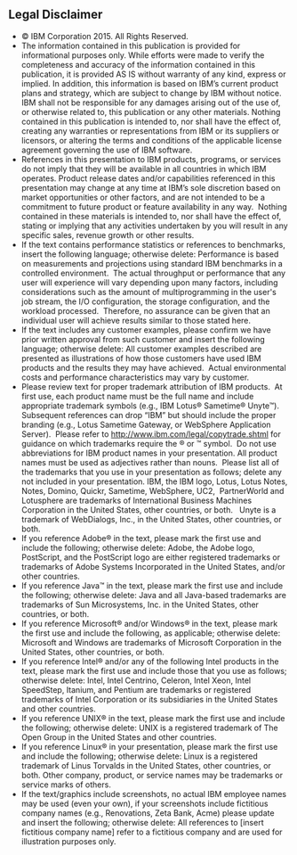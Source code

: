 ##  Legal Disclaimer

- © IBM Corporation 2015. All Rights Reserved.
- The information contained in this publication is provided for informational purposes only. While efforts were made to verify the completeness and accuracy of the information contained in this publication, it is provided AS IS without warranty of any kind, express or implied. In addition, this information is based on IBM’s current product plans and strategy, which are subject to change by IBM without notice. IBM shall not be responsible for any damages arising out of the use of, or otherwise related to, this publication or any other materials. Nothing contained in this publication is intended to, nor shall have the effect of, creating any warranties or representations from IBM or its suppliers or licensors, or altering the terms and conditions of the applicable license agreement governing the use of IBM software.
- References in this presentation to IBM products, programs, or services do not imply that they will be available in all countries in which IBM operates. Product release dates and/or capabilities referenced in this presentation may change at any time at IBM’s sole discretion based on market opportunities or other factors, and are not intended to be a commitment to future product or feature availability in any way.  Nothing contained in these materials is intended to, nor shall have the effect of, stating or implying that any activities undertaken by you will result in any specific sales, revenue growth or other results.
- If the text contains performance statistics or references to benchmarks, insert the following language; otherwise delete:
Performance is based on measurements and projections using standard IBM benchmarks in a controlled environment.  The actual throughput or performance that any user will experience will vary depending upon many factors, including considerations such as the amount of multiprogramming in the user's job stream, the I/O configuration, the storage configuration, and the workload processed.  Therefore, no assurance can be given that an individual user will achieve results similar to those stated here.
- If the text includes any customer examples, please confirm we have prior written approval from such customer and insert the following language; otherwise delete:
All customer examples described are presented as illustrations of how those customers have used IBM products and the results they may have achieved.  Actual environmental costs and performance characteristics may vary by customer.
- Please review text for proper trademark attribution of IBM products.  At first use, each product name must be the full name and include appropriate trademark symbols (e.g., IBM Lotus® Sametime® Unyte™).  Subsequent references can drop “IBM” but should include the proper branding (e.g., Lotus Sametime Gateway, or WebSphere Application Server).  Please refer to http://www.ibm.com/legal/copytrade.shtml for guidance on which trademarks require the ® or ™ symbol.  Do not use abbreviations for IBM product names in your presentation. All product names must be used as adjectives rather than nouns.  Please list all of the trademarks that you use in your presentation as follows; delete any not included in your presentation. IBM, the IBM logo, Lotus, Lotus Notes, Notes, Domino, Quickr, Sametime, WebSphere, UC2,  PartnerWorld and Lotusphere are trademarks of International Business Machines Corporation in the United States, other countries, or both.   Unyte is a trademark of WebDialogs, Inc., in the United States, other countries, or both.
- If you reference Adobe® in the text, please mark the first use and include the following; otherwise delete:
Adobe, the Adobe logo, PostScript, and the PostScript logo are either registered trademarks or trademarks of Adobe Systems Incorporated in the United States, and/or other countries.
- If you reference Java™ in the text, please mark the first use and include the following; otherwise delete:
Java and all Java-based trademarks are trademarks of Sun Microsystems, Inc. in the United States, other countries, or both.
- If you reference Microsoft® and/or Windows® in the text, please mark the first use and include the following, as applicable; otherwise delete:
Microsoft and Windows are trademarks of Microsoft Corporation in the United States, other countries, or both.
- If you reference Intel® and/or any of the following Intel products in the text, please mark the first use and include those that you use as follows; otherwise delete:
Intel, Intel Centrino, Celeron, Intel Xeon, Intel SpeedStep, Itanium, and Pentium are trademarks or registered trademarks of Intel Corporation or its subsidiaries in the United States and other countries.
- If you reference UNIX® in the text, please mark the first use and include the following; otherwise delete:
UNIX is a registered trademark of The Open Group in the United States and other countries.
- If you reference Linux® in your presentation, please mark the first use and include the following; otherwise delete:
Linux is a registered trademark of Linus Torvalds in the United States, other countries, or both. Other company, product, or service names may be trademarks or service marks of others.
- If the text/graphics include screenshots, no actual IBM employee names may be used (even your own), if your screenshots include fictitious company names (e.g., Renovations, Zeta Bank, Acme) please update and insert the following; otherwise delete: All references to [insert fictitious company name] refer to a fictitious company and are used for illustration purposes only.
